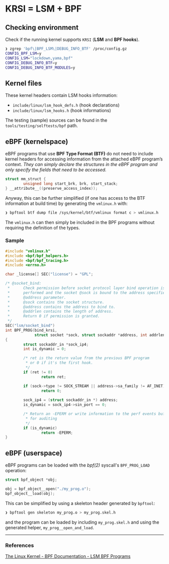 # KRSI = LSM + BPF

## Checking environment

Check if the running kernel supports `KRSI` (**LSM** and **BPF hooks**).

```bash
❯ zgrep 'bpf\|BPF_LSM\|DEBUG_INFO_BTF' /proc/config.gz
CONFIG_BPF_LSM=y
CONFIG_LSM="lockdown,yama,bpf"
CONFIG_DEBUG_INFO_BTF=y
CONFIG_DEBUG_INFO_BTF_MODULES=y
```

## Kernel files

These kernel headers contain LSM hooks information:

* `include/linux/lsm_hook_defs.h`  (hook declarations)
* `include/linux/lsm_hooks.h`      (hook informations)

The testing (sample) sources can be found in the `tools/testing/selftests/bpf` path.

## eBPF (kernelspace)

eBPF programs that use **BPF Type Format (BTF)** do not need to include kernel headers for accessing information from the attached eBPF program’s context. *They can simply declare the structures in the eBPF program and only specify the fields that need to be accessed.*

```c
struct mm_struct {
        unsigned long start_brk, brk, start_stack;
} __attribute__((preserve_access_index));
```

Anyway, this can be further simplified (if one has access to the BTF information at build time) by generating the `vmlinux.h` with:

```bash
❯ bpftool btf dump file /sys/kernel/btf/vmlinux format c > vmlinux.h
```

The `vmlinux.h` can then simply be included in the BPF programs without requiring the definition of the types.

### Sample

```c
#include "vmlinux.h"
#include <bpf/bpf_helpers.h>
#include <bpf/bpf_tracing.h>
#include <errno.h>

char _license[] SEC("license") = "GPL";

/* @socket_bind:
 *      Check permission before socket protocol layer bind operation is
 *      performed and the socket @sock is bound to the address specified in the
 *      @address parameter.
 *      @sock contains the socket structure.
 *      @address contains the address to bind to.
 *      @addrlen contains the length of address.
 *      Return 0 if permission is granted.
 */
SEC("lsm/socket_bind")
int BPF_PROG(bind_krsi,
             struct socket *sock, struct sockaddr *address, int addrlen)
{
        struct sockaddr_in *sock_ip4;
        int is_dynamic = 0;

        /* ret is the return value from the previous BPF program
         * or 0 if it's the first hook.
         */
        if (ret != 0)
                return ret;

        if (sock->type != SOCK_STREAM || address->sa_family != AF_INET)
                return 0;
        
        sock_ip4 = (struct sockaddr_in *) address;
        is_dynamic = sock_ip4->sin_port == 0;

        /* Return an -EPERM or write information to the perf events buffer
         * for auditing
         */
        if (is_dynamic)
                return -EPERM;
}
```

## eBPF (userspace)

eBPF programs can be loaded with the *bpf(2)* syscall's `BPF_PROG_LOAD` operation:

```c
struct bpf_object *obj;

obj = bpf_object__open("./my_prog.o");
bpf_object__load(obj);

```

This can be simplified by using a skeleton header generated by `bpftool`:

```bash
❯ bpftool gen skeleton my_prog.o > my_prog.skel.h
```

and the program can be loaded by including `my_prog.skel.h` and using the generated helper, `my_prog__open_and_load`.

---

### References

[The Linux Kernel - BPF Documentation - LSM BPF Programs](https://www.kernel.org/doc/html/latest/bpf/bpf_lsm.html)
